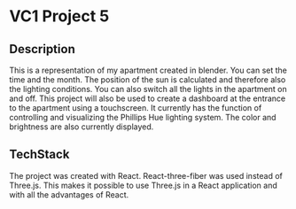 # VC1 Project 5

## Description

This is a representation of my apartment created in blender. You can set the time and the month. The position of the sun is calculated and therefore also the lighting conditions. You can also switch all the lights in the apartment on and off.
This project will also be used to create a dashboard at the entrance to the apartment using a touchscreen. It currently has the function of controlling and visualizing the Phillips Hue lighting system. The color and brightness are also currently displayed.

## TechStack

The project was created with React. React-three-fiber was used instead of Three.js. This makes it possible to use Three.js in a React application and with all the advantages of React.

